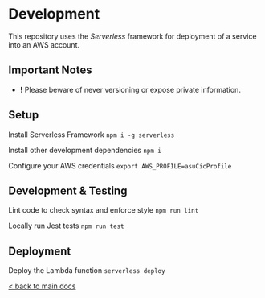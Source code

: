 # Development

This repository uses the _Serverless_ framework for deployment of a service
into an AWS account.

## Important Notes

- **!** Please beware of never versioning or expose private information.

## Setup

Install Serverless Framework `npm i -g serverless`

Install other development dependencies `npm i`

Configure your AWS credentials `export AWS_PROFILE=asuCicProfile`

## Development & Testing

Lint code to check syntax and enforce style `npm run lint`

Locally run Jest tests `npm run test`

## Deployment

Deploy the Lambda function `serverless deploy`


[< back to main docs](./README.md)
